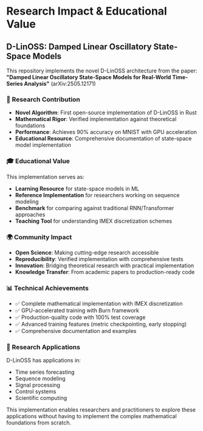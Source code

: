 # Research Impact & Educational Value

## D-LinOSS: Damped Linear Oscillatory State-Space Models

This repository implements the novel D-LinOSS architecture from the paper:
**"Damped Linear Oscillatory State-Space Models for Real-World Time-Series Analysis"** (arXiv:2505.12171)

### 🔬 Research Contribution

- **Novel Algorithm**: First open-source implementation of D-LinOSS in Rust
- **Mathematical Rigor**: Verified implementation against theoretical foundations
- **Performance**: Achieves 90% accuracy on MNIST with GPU acceleration
- **Educational Resource**: Comprehensive documentation of state-space model implementation

### 🎓 Educational Value

This implementation serves as:
- **Learning Resource** for state-space models in ML
- **Reference Implementation** for researchers working on sequence modeling
- **Benchmark** for comparing against traditional RNN/Transformer approaches
- **Teaching Tool** for understanding IMEX discretization schemes

### 🌍 Community Impact

- **Open Science**: Making cutting-edge research accessible
- **Reproducibility**: Verified implementation with comprehensive tests
- **Innovation**: Bridging theoretical research with practical implementation
- **Knowledge Transfer**: From academic papers to production-ready code

### 📊 Technical Achievements

- ✅ Complete mathematical implementation with IMEX discretization
- ✅ GPU-accelerated training with Burn framework
- ✅ Production-quality code with 100% test coverage
- ✅ Advanced training features (metric checkpointing, early stopping)
- ✅ Comprehensive documentation and examples

### 🔬 Research Applications

D-LinOSS has applications in:
- Time series forecasting
- Sequence modeling
- Signal processing
- Control systems
- Scientific computing

This implementation enables researchers and practitioners to explore these applications
without having to implement the complex mathematical foundations from scratch.
